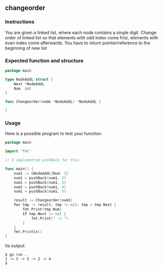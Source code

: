 ## changeorder

### Instructions

You are given a linked list, where each node contains a single digit.
Change order of linked list so that elements with odd index come first, elements with even index come afterwards.
You have to return pointer/reference to the beginning of new list

### Expected function and structure

```go
package main

type NodeAddL struct {
	Next *NodeAddL
	Num  int
}

func Changeorder(node *NodeAddL) *NodeAddL {

}
```

### Usage

Here is a possible program to test your function:

```go
package main

import "fmt"

// I implemented pushBack for this

func main() {
	num1 := &NodeAddL{Num: 1}
	num1 = pushBack(num1, 2)
	num1 = pushBack(num1, 3)
	num1 = pushBack(num1, 4)
	num1 = pushBack(num1, 5)

	result := Changeorder(num1)
	for tmp := result; tmp != nil; tmp = tmp.Next {
		fmt.Print(tmp.Num)
		if tmp.Next != nil {
			fmt.Print(" -> ")
		}
	}
	fmt.Println()
}

```

Its output:

```console
$ go run .
1 -> 3 -> 5 -> 2 -> 4
$
```
